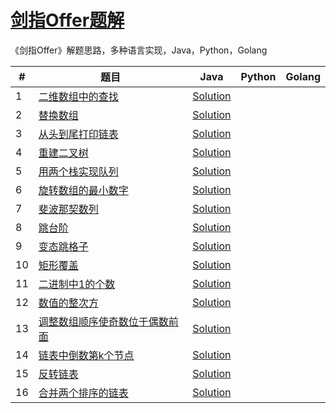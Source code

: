 # [剑指Offer题解](<https://www.nowcoder.com/ta/coding-interviews>)

《剑指Offer》解题思路，多种语言实现，Java，Python，Golang

| #    | 题目                                                         | Java                                                         | Python | Golang |
| ---- | ------------------------------------------------------------ | ------------------------------------------------------------ | ------ | ------ |
| 1    | [二维数组中的查找](./01%20二维数组中的查找/二维数组中的查找.md) | [Solution](./01%20二维数组中的查找/Solution.java)            |        |        |
| 2    | [替换数组](02%20替换空格/替换空格.md)                        | [Solution](./02%20替换空格/Solution.java)                    |        |        |
| 3    | [从头到尾打印链表](03%20从头到尾打印链表/从头到尾打印链表.md) | [Solution](./03%20从头到尾打印链表/Solution.java)            |        |        |
| 4    | [重建二叉树](04%20重建二叉树/重建二叉树.md)                  | [Solution](./04%20重建二叉树/Solution.java)                  |        |        |
| 5    | [用两个栈实现队列](05%20用两个栈实现队列/用两个栈实现队列.md) | [Solution](./05%20用两个栈实现队列/Solution.java)            |        |        |
| 6    | [旋转数组的最小数字](06%20旋转数组的最小数字/旋转数组的最小数字.md) | [Solution](./06%20旋转数组的最小数字/Solution.java)          |        |        |
| 7    | [斐波那契数列](./07%20斐波那契数列/斐波那契数列.md)          | [Solution](./07%20斐波那契数列/Solution.java)                |        |        |
| 8    | [跳台阶](./08%20跳台阶/跳台阶.md)                            | [Solution](./08%20跳台阶/Solution.java)                      |        |        |
| 9    | [变态跳格子](./09%20变态跳格子/变态跳格子.md)                | [Solution](./09%20变态跳格子/Solution.java)                  |        |        |
| 10   | [矩形覆盖](./10%20矩形覆盖/矩形覆盖.md)                      | [Solution](./10%20矩形覆盖/Solution.java)                    |        |        |
| 11   | [二进制中1的个数](./11%20二进制中1的个数/二进制中1的个数.md) | [Solution](./11%20二进制中1的个数/Solution.java)             |        |        |
| 12   | [数值的整次方](./12%20数值的整次方/数值的整次方.md)          | [Solution](./12%20数值的整次方/Solution.md)                  |        |        |
| 13   | [调整数组顺序使奇数位于偶数前面](./13%20调整数组顺序使奇数位于偶数前面/调整数组顺序使奇数位于偶数前面.md) | [Solution](./13%20调整数组顺序使奇数位于偶数前面/Solution.java) |        |        |
| 14   | [链表中倒数第k个节点](./14%20链表中倒数第k个节点/链表中倒数第k个节点.md) | [Solution](./14%20链表中倒数第k个节点/Solution.java)         |        |        |
| 15   | [反转链表](./15%20反转链表/反转链表.md)                      | [Solution](./15%20反转链表/Solution.java)                    |        |        |
| 16   | [合并两个排序的链表](./16%20合并两个排序的链表/合并两个排序的链表.md) | [Solution](./16%20合并两个排序的链表/Solution.java) |        |        |

